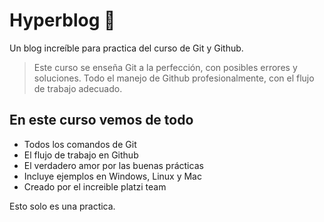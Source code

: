 # Hyperblog 💚
Un blog increíble para practica del curso de Git y Github.
> Este curso se enseña Git a la perfección, con posibles errores y soluciones.
> Todo el manejo de Github profesionalmente, con el flujo de trabajo adecuado.

## En este curso vemos de todo
* Todos los comandos de Git
* El flujo de trabajo en Github
* El verdadero amor por las buenas prácticas
* Incluye ejemplos en Windows, Linux y Mac
* Creado por el increible platzi team

Esto solo es una practica.
